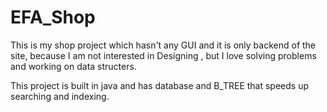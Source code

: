 # EFA_Shop

This is my shop project which hasn't any GUI and it is only backend of the site,
because I am not interested in Designing ,
but I love solving problems and working on data structers.

This project is built in java and has database and B_TREE that speeds up searching and indexing.
